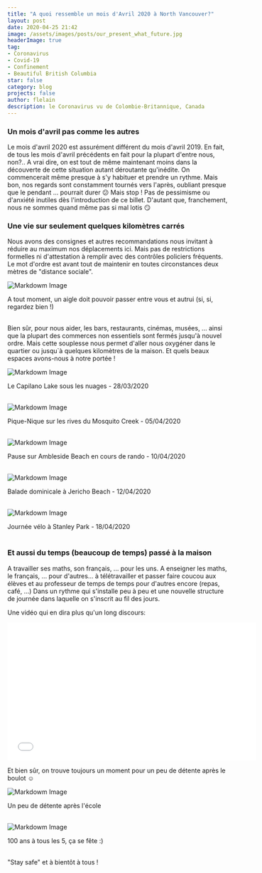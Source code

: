 ```yaml
---
title: "A quoi ressemble un mois d'Avril 2020 à North Vancouver?"
layout: post
date: 2020-04-25 21:42
image: /assets/images/posts/our_present_what_future.jpg
headerImage: true
tag:
- Coronavirus
- Covid-19
- Confinement
- Beautiful British Columbia
star: false
category: blog
projects: false
author: flelain
description: le Coronavirus vu de Colombie-Britannique, Canada
---
```


### Un mois d'avril pas comme les autres
Le mois d'avril 2020 est assurément différent du mois d'avril 2019. En fait, de tous les mois d'avril précédents en fait pour la plupart d'entre nous, non?.. A vrai dire, on est tout de même maintenant moins dans la découverte de cette situation autant déroutante qu'inédite. On commencerait même presque à s'y habituer et prendre un rythme. Mais bon, nos regards sont constamment tournés vers l'après, oubliant presque que le pendant ... pourrait durer :confused: Mais stop ! Pas de pessimisme ou d'anxiété inutiles dès l'introduction de ce billet. D'autant que, franchement, nous ne sommes quand même pas si mal lotis :smirk:

### Une vie sur seulement quelques kilomètres carrés
Nous avons des consignes et autres recommandations nous invitant à réduire au maximum nos déplacements ici. Mais pas de restrictions formelles ni d'attestation à remplir avec des contrôles policiers fréquents. Le mot d'ordre est avant tout de maintenir en toutes circonstances deux mètres de "distance sociale".

![Markdowm Image](/assets/images/posts/covid_reco.jpg)
<figcaption class="caption">A tout moment, un aigle doit pouvoir passer entre vous et autrui (si, si, regardez bien !)</figcaption>
<br>

Bien sûr, pour nous aider, les bars, restaurants, cinémas, musées, ... ainsi que la plupart des commerces non essentiels sont fermés jusqu'à nouvel ordre. Mais cette souplesse nous permet d'aller nous oxygéner dans le quartier ou jusqu`à quelques kilomètres de la maison. Et quels beaux espaces avons-nous à notre portée !

![Markdowm Image](/assets/images/posts/Capilano_clouds.jpg)
<figcaption class="caption">Le Capilano Lake sous les nuages - 28/03/2020</figcaption>
<br>

![Markdowm Image](/assets/images/posts/Mosquito_creek_picnic.jpg)
<figcaption class="caption">Pique-Nique sur les rives du Mosquito Creek - 05/04/2020</figcaption>
<br>

![Markdowm Image](/assets/images/posts/Ambleside_hiking_break.jpg)
<figcaption class="caption">Pause sur Ambleside Beach en cours de rando - 10/04/2020</figcaption>
<br>

![Markdowm Image](/assets/images/posts/Jericho_beach_Sunday.jpg)
<figcaption class="caption">Balade dominicale à Jericho Beach - 12/04/2020</figcaption>
<br>

![Markdowm Image](/assets/images/posts/Stanley_park_biking.jpg)
<figcaption class="caption">Journée vélo à Stanley Park - 18/04/2020</figcaption>
<br>

### Et aussi du temps (beaucoup de temps) passé à la maison
A travailler ses maths, son français, ... pour les uns. A enseigner les maths, le français, ... pour d'autres... à télétravailler et passer faire coucou aux élèves et au professeur de temps de temps pour d'autres encore (repas, café, ...) Dans un rythme qui s'installe peu à peu et une nouvelle structure de journée dans laquelle on s'inscrit au fil des jours.

Une vidéo qui en dira plus qu'un long discours:
<br>
<iframe width="560" height="310" src="/assets/videos/remote_work_for_all.mp4" frameborder="0" allowfullscreen preload="none"></iframe>
<br>

Et bien sûr, on trouve toujours un moment pour un peu de détente après le boulot :relaxed:

![Markdowm Image](/assets/images/posts/Jacuzzi_Charlotte.jpg)
<figcaption class="caption">Un peu de détente après l'école</figcaption>
<br>


![Markdowm Image](/assets/images/posts/100_years.jpg)
<figcaption class="caption">100 ans à tous les 5, ça se fête :)</figcaption>
<br>

"Stay safe" et à bientôt à tous !
